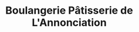---
title: "Boulangerie Pâtisserie de L'Annonciation"
url: /riviere-rouge/boulangerie-patisserie-de-lannonciation/
shop: bakery
---